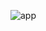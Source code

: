 ![app](https://user-images.githubusercontent.com/80798531/153040451-c0afc687-5044-4773-83d3-f0621c621706.gif)
